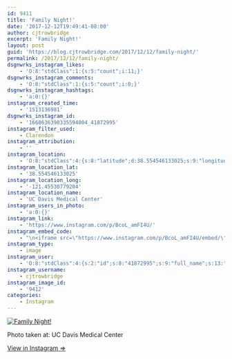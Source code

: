 ```yaml
---
id: 9411
title: 'Family Night!'
date: '2017-12-12T19:49:41-08:00'
author: cjtrowbridge
excerpt: 'Family Night!'
layout: post
guid: 'https://blog.cjtrowbridge.com/2017/12/12/family-night/'
permalink: /2017/12/12/family-night/
dsgnwrks_instagram_likes:
    - 'O:8:"stdClass":1:{s:5:"count";i:11;}'
dsgnwrks_instagram_comments:
    - 'O:8:"stdClass":1:{s:5:"count";i:0;}'
dsgnwrks_instagram_hashtags:
    - 'a:0:{}'
instagram_created_time:
    - '1513136981'
dsgnwrks_instagram_id:
    - '1668636398335594004_41872995'
instagram_filter_used:
    - Clarendon
instagram_attribution:
    - ''
instagram_location:
    - 'O:8:"stdClass":4:{s:8:"latitude";d:38.554546133025;s:9:"longitude";d:-121.45530779204;s:4:"name";s:23:"UC Davis Medical Center";s:2:"id";i:213509122;}'
instagram_location_lat:
    - '38.554546133025'
instagram_location_long:
    - '-121.45530779204'
instagram_location_name:
    - 'UC Davis Medical Center'
instagram_users_in_photo:
    - 'a:0:{}'
instagram_link:
    - 'https://www.instagram.com/p/BcoL_amFI4U/'
instagram_embed_code:
    - "\n<iframe src=\"https://www.instagram.com/p/BcoL_amFI4U/embed/\" width=\"612\" height=\"710\" frameborder=\"0\" scrolling=\"no\" allowtransparency=\"true\" class=\"insta-image-embed\"></iframe>\n"
instagram_type:
    - image
instagram_user:
    - 'O:8:"stdClass":4:{s:2:"id";s:8:"41872995";s:9:"full_name";s:13:"CJ Trowbridge";s:15:"profile_picture";s:96:"https://scontent.cdninstagram.com/t51.2885-19/s150x150/13724650_1188772791164794_142557231_a.jpg";s:8:"username";s:12:"cjtrowbridge";}'
instagram_username:
    - cjtrowbridge
instagram_image_id:
    - '9412'
categories:
    - Instagram
---
```


[![Family Night!](https://blog.cjtrowbridge.com/wp-content/uploads/2017/12/1513136981-1-1.jpg)](https://www.instagram.com/p/BcoL_amFI4U/)

Photo taken at: UC Davis Medical Center

[View in Instagram ⇒](https://www.instagram.com/p/BcoL_amFI4U/)